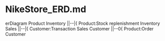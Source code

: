 # NikeStore_ERD.md

erDiagram
Product 
Inventory ||--|{ Product:Stock replenishment
Inventory 
Sales ||--|{ Customer:Transaction
Sales 
Customer ||--0{ Product:Order
Customer 